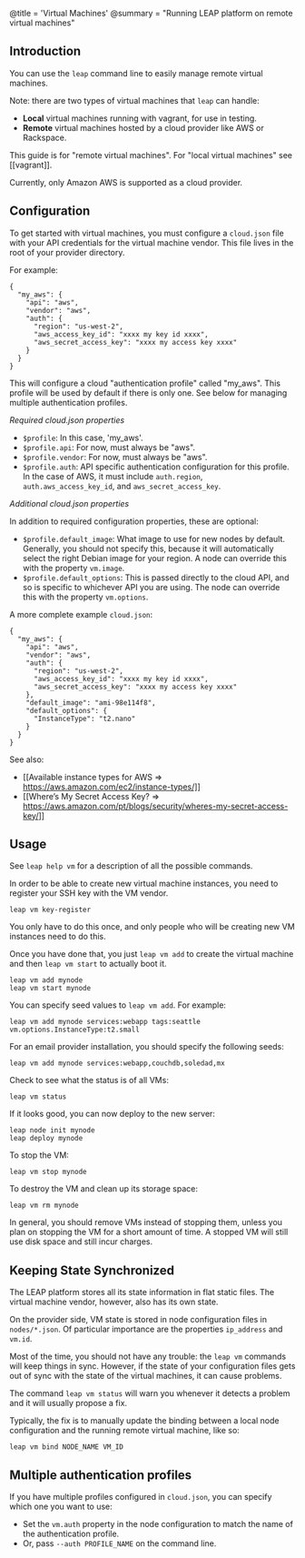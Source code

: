 @title = 'Virtual Machines'
@summary = "Running LEAP platform on remote virtual machines"

Introduction
------------------

You can use the `leap` command line to easily manage remote virtual machines.

Note: there are two types of virtual machines that `leap` can handle:

* **Local** virtual machines running with vagrant, for use in testing.
* **Remote** virtual machines hosted by a cloud provider like AWS or Rackspace.

This guide is for "remote virtual machines". For "local virtual machines" see [[vagrant]].

Currently, only Amazon AWS is supported as a cloud provider.

Configuration
---------------------

To get started with virtual machines, you must configure a `cloud.json` file with your API credentials for the virtual machine vendor. This file lives in the root of your provider directory.

For example:

    {
      "my_aws": {
        "api": "aws",
        "vendor": "aws",
        "auth": {
          "region": "us-west-2",
          "aws_access_key_id": "xxxx my key id xxxx",
          "aws_secret_access_key": "xxxx my access key xxxx"
        }
      }
    }

This will configure a cloud "authentication profile" called "my_aws". This profile will be used by default if there is only one. See below for managing multiple authentication profiles.

*Required cloud.json properties*

* `$profile`: In this case, 'my_aws'.
* `$profile.api`: For now, must always be "aws".
* `$profile.vendor`: For now, must always be "aws".
* `$profile.auth`: API specific authentication configuration for this profile. In the case of AWS, it must include `auth.region`, `auth.aws_access_key_id`, and `aws_secret_access_key`.

*Additional cloud.json properties*

In addition to required configuration properties, these are optional:

* `$profile.default_image`: What image to use for new nodes by default. Generally, you should not specify this, because it will automatically select the right Debian image for your region. A node can override this with the property `vm.image`.
* `$profile.default_options`: This is passed directly to the cloud API, and so is specific to whichever API you are using. The node can override this with the property `vm.options`.

A more complete example `cloud.json`:

    {
      "my_aws": {
        "api": "aws",
        "vendor": "aws",
        "auth": {
          "region": "us-west-2",
          "aws_access_key_id": "xxxx my key id xxxx",
          "aws_secret_access_key": "xxxx my access key xxxx"
        },
        "default_image": "ami-98e114f8",
        "default_options": {
          "InstanceType": "t2.nano"
        }
      }
    }

See also:

* [[Available instance types for AWS => https://aws.amazon.com/ec2/instance-types/]]
* [[Where’s My Secret Access Key? => https://aws.amazon.com/pt/blogs/security/wheres-my-secret-access-key/]]

Usage
--------------------------------------------

See `leap help vm` for a description of all the possible commands.

In order to be able to create new virtual machine instances, you need to register your SSH key with the VM vendor.

    leap vm key-register

You only have to do this once, and only people who will be creating new VM instances need to do this.

Once you have done that, you just `leap vm add` to create the virtual machine and then `leap vm start` to actually boot it.

    leap vm add mynode
    leap vm start mynode

You can specify seed values to `leap vm add`. For example:

    leap vm add mynode services:webapp tags:seattle vm.options.InstanceType:t2.small

For an email provider installation, you should specify the following seeds:

    leap vm add mynode services:webapp,couchdb,soledad,mx

Check to see what the status is of all VMs:

    leap vm status

If it looks good, you can now deploy to the new server:

    leap node init mynode
    leap deploy mynode

To stop the VM:

    leap vm stop mynode

To destroy the VM and clean up its storage space:

    leap vm rm mynode

In general, you should remove VMs instead of stopping them, unless you plan on stopping the VM for a short amount of time. A stopped VM will still use disk space and still incur charges.

Keeping State Synchronized
-------------------------------------------------

The LEAP platform stores all its state information in flat static files. The virtual machine vendor, however, also has its own state. 

On the provider side, VM state is stored in node configuration files in `nodes/*.json`. Of particular importance are the properties `ip_address` and `vm.id`. 

Most of the time, you should not have any trouble: the `leap vm` commands will keep things in sync. However, if the state of your configuration files gets out of sync with the state of the virtual machines, it can cause problems.

The command `leap vm status` will warn you whenever it detects a problem and it will usually propose a fix.

Typically, the fix is to manually update the binding between a local node configuration and the running remote virtual machine, like so:

    leap vm bind NODE_NAME VM_ID


Multiple authentication profiles
---------------------------------------------

If you have multiple profiles configured in `cloud.json`, you can specify which one you want to use:

* Set the `vm.auth` property in the node configuration to match the name of the authentication profile.
* Or, pass `--auth PROFILE_NAME` on the command line.

